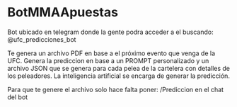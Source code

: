 # BotMMAApuestas

Bot ubicado en telegram donde la gente podra acceder a el buscando: @ufc_predicciones_bot

Te genera un archivo PDF en base a el próximo evento que venga de la UFC. Genera la prediccion en base a un PROMPT personalizado y un archivo JSON que se genera para cada pelea de la cartelera con detalles de los peleadores. La inteligencia artificial se encarga de generar la predicción.

Para que te genere el archivo solo hace falta poner: /Prediccion en el chat del bot